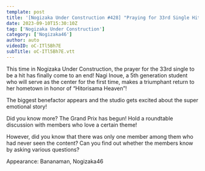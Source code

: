 ```yaml
---
template: post
title: '[Nogizaka Under Construction #428] "Praying for 33rd Single Hit Part 2/Kirataka Grand Prix Part 1" 2023.09.10 OA'
date: 2023-09-10T15:30:10Z
tag: ['Nogizaka Under Construction']
category: ['Nogizaka46']
author: auto 
videoID: oC-ITl5Bh7E
subTitle: oC-ITl5Bh7E.vtt
---
```

This time in Nogizaka Under Construction, the prayer for the 33rd single to be a hit has finally come to an end! Nagi Inoue, a 5th generation student who will serve as the center for the first time, makes a triumphant return to her hometown in honor of “Hitorisama Heaven”!

The biggest benefactor appears and the studio gets excited about the super emotional story!

Did you know more? The Grand Prix has begun! Hold a roundtable discussion with members who love a certain theme!

However, did you know that there was only one member among them who had never seen the content? Can you find out whether the members know by asking various questions?

Appearance: Bananaman, Nogizaka46
